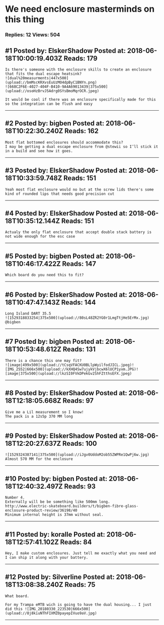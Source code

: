 # We need enclosure masterminds on this thing

### Replies: 12 Views: 504

## \#1 Posted by: ElskerShadow Posted at: 2018-06-18T10:00:19.403Z Reads: 179

```
Is there's someone with the enclosure skills to create an enclosure that fits the dual escape heatsink?
![dual%20measurments|447x500](upload://bmMscKRXvsEuUzMO4dpByC1BNYn.png)
![668C2F6E-4027-404F-B410-9A4A69013439|375x500](upload://osoHzBrvJ5Adrg0SYsBmoMqrOCR.jpeg)

It would be cool if there was an enclosure specifically made for this so the integration can be flush and easy
```

---
## \#2 Posted by: bigben Posted at: 2018-06-18T10:22:30.240Z Reads: 162

```
Most flat bottomed enclosures should accommodate this?
I may be getting a dual escape enclosure from @stewii so I’ll stick it in a build and see how it goes.
```

---
## \#3 Posted by: ElskerShadow Posted at: 2018-06-18T10:33:59.748Z Reads: 151

```
Yeah most flat enclosure would no but at the screw lids there's some kind of rounded lips that needs good precision cut
```

---
## \#4 Posted by: ElskerShadow Posted at: 2018-06-18T10:35:12.144Z Reads: 151

```
Actualy the only flat enclosure that accept double stack battery is not wide enough for the esc case
```

---
## \#5 Posted by: bigben Posted at: 2018-06-18T10:46:17.422Z Reads: 147

```
Which board do you need this to fit?
```

---
## \#6 Posted by: ElskerShadow Posted at: 2018-06-18T10:47:47.143Z Reads: 144

```
Long Island DART 35.5
![1529318833254|375x500](upload://80sL48ZR2YG0r1LmgTtjHe5ErMx.jpg)
@bigben
```

---
## \#7 Posted by: bigben Posted at: 2018-06-18T10:53:48.612Z Reads: 131

```
There is a chance this one may fit?
![image|499x500](upload://tCsqVFACKU0BLlpWyilfodJICL.jpeg)![IMG_2552|666x500](upload://kXHQ4Sw7ujykVjbcwX6lUCP1yxm.JPG)![image|375x500](upload://lkzSI0FVkDPekGv2ShFZtthsEFX.jpeg)
```

---
## \#8 Posted by: ElskerShadow Posted at: 2018-06-18T12:18:05.668Z Reads: 97

```
Give me a Lil measurement so I know!
The pack is a 12s5p 370 MM long
```

---
## \#9 Posted by: ElskerShadow Posted at: 2018-06-18T12:20:27.637Z Reads: 100

```
![1529324387141|375x500](upload://iJgv0UddoM2ob55ZWPRe1QwPj6w.jpg)
Almost 570 MM for the enclosure
```

---
## \#10 Posted by: bigben Posted at: 2018-06-18T12:40:32.497Z Reads: 93

```
Number 4.
Externally will be be something like 500mm long. 
http://www.electric-skateboard.builders/t/bigben-fibre-glass-enclosure-product-review/36198/40
Minimum internal height is 37mm without seal.
```

---
## \#11 Posted by: koralle Posted at: 2018-06-18T12:57:41.102Z Reads: 84

```
Hey, I make custom enclosures. Just tell me exactly what you need and I can ship it along with your battery.
```

---
## \#12 Posted by: Silverline Posted at: 2018-06-18T13:08:38.240Z Reads: 75

```
What board. 

For my Trampa eMTB wich is going to have the dual housing... I just did this ![IMG_20180330_223530|666x500](upload://8j8kiuNThFIXMZ0payepIVuo9aV.jpg)
```

---
